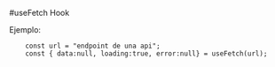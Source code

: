 #useFetch Hook

Ejemplo: 
```
    const url = "endpoint de una api";
    const { data:null, loading:true, error:null} = useFetch(url);
```